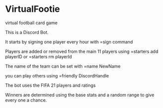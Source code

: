 # VirtualFootie
virtual football card game


This is a Discord Bot. 

It starts by signing one player every hour with =sign command

Players are added or removed from the main 11 players using =starters add playerID or =starters rm playerId

The name of the team can be set with =name NewName

you can play others using =friendly DiscordHandle

The bot uses the FIFA 21 players and ratings

Winners are determined using the base stats and a random range to give every one a chance.


